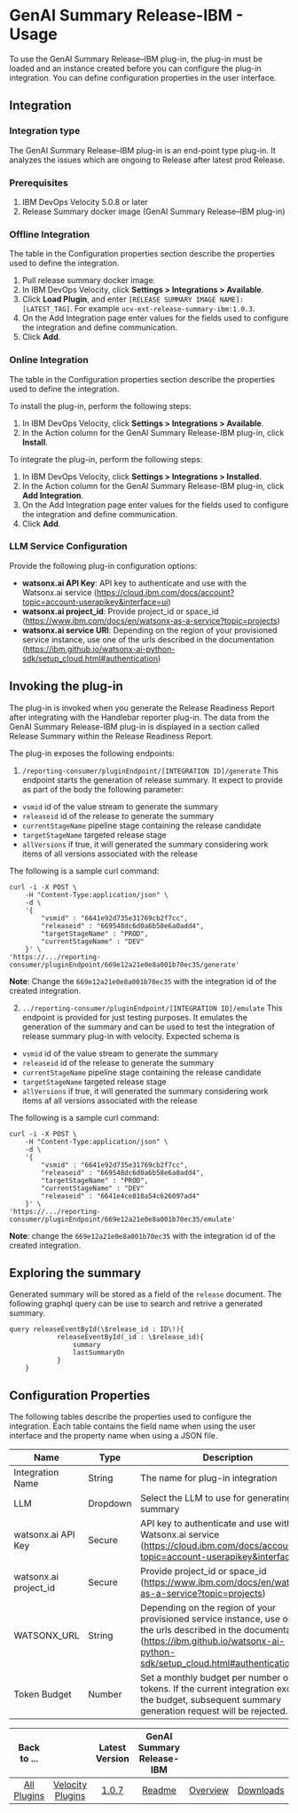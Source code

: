 # GenAI Summary Release-IBM - Usage

To use the GenAI Summary Release–IBM plug-in, the plug-in must be loaded and an instance created before you can configure the plug-in integration. You can define configuration properties in the user interface.

##  Integration

### Integration type

The GenAI Summary Release–IBM plug-in is an end-point type plug-in. It analyzes the issues which are ongoing to Release after latest prod Release.

### Prerequisites
1. IBM DevOps Velocity 5.0.8 or later
2. Release Summary docker image (GenAI Summary Release–IBM plug-in)

### Offline Integration

The table in the Configuration properties section describe the properties used to define the integration.

1. Pull release summary docker image.
2. In IBM DevOps Velocity, click **Settings > Integrations > Available**.
2. Click **Load Plugin**, and enter `[RELEASE SUMMARY IMAGE NAME]:[LATEST_TAG]`. For example `ucv-ext-release-summary-ibm:1.0.3`.
3. On the Add Integration page enter values for the fields used to configure the integration and define communication.
4. Click **Add**.

### Online Integration

The table in the Configuration properties section describe the properties used to define the integration.

To install the plug-in, perform the following steps:

1. In IBM DevOps Velocity, click **Settings > Integrations > Available**.
2. In the Action column for the GenAI Summary Release-IBM plug-in, click **Install**.

To integrate the plug-in, perform the following steps:

1. In IBM DevOps Velocity, click **Settings > Integrations > Installed**.
2. In the Action column for the GenAI Summary Release-IBM plug-in, click **Add Integration**.
3. On the Add Integration page enter values for the fields used to configure the integration and define communication.
4. Click **Add**.

### LLM Service Configuration
Provide the following plug-in configuration options:

- **watsonx.ai API Key**: API key to authenticate and use with the Watsonx.ai service (https://cloud.ibm.com/docs/account?topic=account-userapikey&interface=ui)
- **watsonx.ai project_id**: Provide project_id or space_id (https://www.ibm.com/docs/en/watsonx-as-a-service?topic=projects)
- **watsonx.ai service URI**: Depending on the region of your provisioned service instance, use one of the urls described in the documentation (https://ibm.github.io/watsonx-ai-python-sdk/setup_cloud.html#authentication)

## Invoking the plug-in

The plug-in is invoked when you generate the Release Readiness Report after integrating with the Handlebar reporter plug-in. The data from the GenAI Summary Release-IBM plug-in is displayed in a section called Release Summary within the Release Readiness Report.

The plug-in exposes the following endpoints:
1. `/reporting-consumer/pluginEndpoint/[INTEGRATION ID]/generate` This endpoint starts the generation of release summary. It expect to provide as part of the body the following parameter:
  - `vsmid` id of the value stream to generate the summary
  - `releaseid` id of the release to generate the summary
  - `currentStageName` pipeline stage containing the release candidate
  - `targetStageName` targeted release stage
  - `allVersions` if true, it will generated the summary considering work items of all versions associated with the release 
  
  The following is a sample curl command:

    curl -i -X POST \
        -H "Content-Type:application/json" \
        -d \
        '{
            "vsmid" : "6641e92d735e31769cb2f7cc",
            "releaseid" : "669548dc6d0a6b58e6a0add4",
            "targetStageName" : "PROD",
            "currentStageName" : "DEV"
        }' \
    'https://.../reporting-consumer/pluginEndpoint/669e12a21e0e8a001b70ec35/generate'
    
  
**Note**: Change the `669e12a21e0e8a001b70ec35` with the integration id of the created integration.

2. `../reporting-consumer/pluginEndpoint/[INTEGRATION ID]/emulate` This endpoint is provided for just testing purposes. It emulates the generation of the summary and can be used to test the integration of release summary plug-in with velocity. Expected schema is 
 - `vsmid` id of the value stream to generate the summary
  - `releaseid` id of the release to generate the summary
  - `currentStageName` pipeline stage containing the release candidate
  - `targetStageName` targeted release stage
  - `allVersions` if true, it will generated the summary considering work items af all versions associated with the release 
  
The following is a sample curl command:
    
    curl -i -X POST \
        -H "Content-Type:application/json" \
        -d \
        '{
            "vsmid" : "6641e92d735e31769cb2f7cc",
            "releaseid" : "669548dc6d0a6b58e6a0add4",
            "targetStageName" : "PROD",
            "currentStageName" : "DEV"
            "releaseid" : "6641e4ce818a54c626097ad4"
        }' \
    'https://.../reporting-consumer/pluginEndpoint/669e12a21e0e8a001b70ec35/emulate'

**Note**: change the `669e12a21e0e8a001b70ec35` with the integration id of the created integration.

## Exploring the summary
Generated summary will be stored as a field of the `release` document. The following graphql query can be use to search and retrive a generated summary.

    query releaseEventById(\$release_id : ID\!){
                releaseEventById(_id : \$release_id){
    				summary
    				lastSummaryOn
                }
        }

## Configuration Properties

The following tables describe the properties used to configure the integration. Each table contains the field name when using the user interface and the property name when using a JSON file.

| Name | Type | Description | Required | Property Name |
| --- | --- | --- | --- | --- |
| Integration Name | String | The name for plug-in integration | Yes | name |
| LLM | Dropdown | Select the LLM to use for generating the summary | Yes | llmDropdown |
| watsonx.ai API Key | Secure | API key to authenticate and use with the Watsonx.ai service (https://cloud.ibm.com/docs/account?topic=account-userapikey&interface=ui) | Yes | WATSONX_APIKEY |
| watsonx.ai project_id | Secure | Provide project_id or space_id (https://www.ibm.com/docs/en/watsonx-as-a-service?topic=projects) | Yes | WATSONX_PROJECT_ID |
| WATSONX_URL | String | Depending on the region of your provisioned service instance, use one of the urls described in the documentation (https://ibm.github.io/watsonx-ai-python-sdk/setup_cloud.html#authentication) | Yes | WATSONX_URL |
| Token Budget | Number | Set a monthly budget per number of tokens. If the current integration exceeds the budget, subsequent summary generation request will be rejected. | No | TOKEN_BUDGET | 


|Back to ...||Latest Version|GenAI Summary Release-IBM|||
| :---: | :---: | :---: | :---: | :---: | :---: |
|[All Plugins](../../index.md)|[Velocity Plugins](../README.md)|[1.0.7](https://hub.docker.com/r/urbancode/ucv-ext-release-summary-ibm/tags)|[Readme](README.md)|[Overview](overview.md)|[Downloads](downloads.md)|